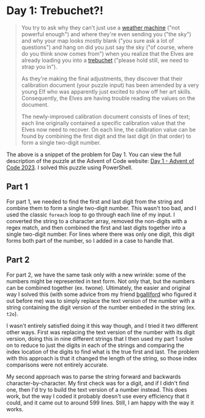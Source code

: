 # Day 1: Trebuchet?!

> You try to ask why they can't just use a [weather machine](https://adventofcode.com/2015/day/1) ("not powerful enough") and where they're even sending you ("the sky") and why your map looks mostly blank ("you sure ask a lot of questions") and hang on did you just say the sky ("of course, where do you think snow comes from") when you realize that the Elves are already loading you into a [trebuchet](https://en.wikipedia.org/wiki/Trebuchet) ("please hold still, we need to strap you in").
>
> As they're making the final adjustments, they discover that their calibration document (your puzzle input) has been amended by a very young Elf who was apparently just excited to show off her art skills. Consequently, the Elves are having trouble reading the values on the document.
>
> The newly-improved calibration document consists of lines of text; each line originally contained a specific calibration value that the Elves now need to recover. On each line, the calibration value can be found by combining the first digit and the last digit (in that order) to form a single two-digit number.

The above is a snippet of the problem for Day 1. You can view the full description of the puzzle at the Advent of Code website: [Day 1 - Advent of Code 2023](https://adventofcode.com/2023/day/1). I solved this puzzle using PowerShell.

## Part 1

For part 1, we needed to find the first and last digit from the string and combine them to form a single two-digit number. This wasn't too bad, and I used the classic `foreach` loop to go through each line of my input. I converted the string to a character array, removed the non-digits with a regex match, and then combined the first and last digits together into a single two-digit number. For lines where there was only one digit, this digit forms both part of the number, so I added in a case to handle that.

## Part 2

For part 2, we have the same task only with a new wrinkle: some of the numbers might be represented in text form. Not only that, but the numbers can be combined together (ex. twone). Ultimately, the easier and original way I solved this (with some advice from my friend [bgalliford](https://github.com/bgalliford) who figured it out before me) was to simply replace the text version of the number with a string containing the digit version of the number embeded in the string (ex. `t2o`).

I wasn't entirely satisfied doing it this way though, and I tried it two different other ways. First was replacing the text version of the number with its digit version, doing this in nine different strings that I then used my part 1 solve on to reduce to just the digits in each of the strings and comparing the index location of the digits to find what is the true first and last. The problem with this approach is that it changed the length of the string, so those index comparisons were not entirely accurate.

My second approach was to parse the string forward and backwards character-by-character. My first check was for a digit, and if I didn't find one, then I'd try to build the text version of a number instead. This does work, but the way I coded it probably doesn't use every efficiency that it could, and it came out to around 599 lines. Still, I am happy with the way it works.